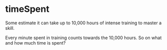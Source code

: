# timeSpent

Some estimate it can take up to 10,000 hours of intense training to master a skill.

Every minute spent in training counts towards the 10,000 hours. So on what and how much time is spent?
